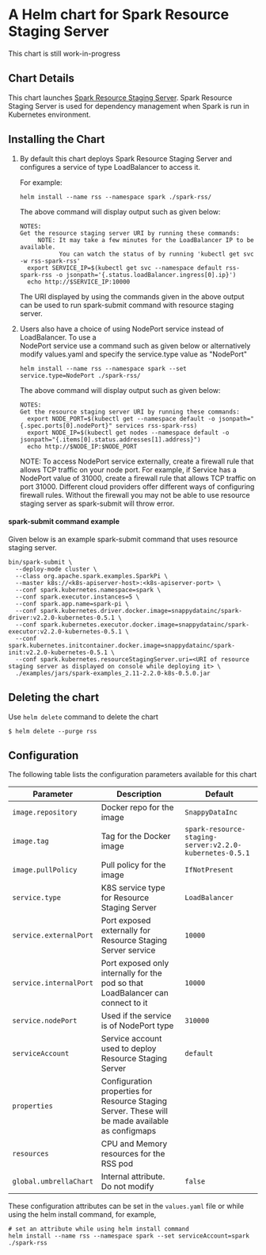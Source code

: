 # A Helm chart for Spark Resource Staging Server
This chart is still work-in-progress

## Chart Details
This chart launches [Spark Resource Staging Server](https://apache-spark-on-k8s.github.io/userdocs/running-on-kubernetes.html#dependency-management).
Spark Resource Staging Server is used for dependency management when Spark is run in Kubernetes environment.
 
## Installing the Chart

1. By default this chart deploys Spark Resource Staging Server and configures a service of type 
LoadBalancer to access it.

    For example:

    ```
    helm install --name rss --namespace spark ./spark-rss/
    ```
    
    The above command will display output such as given below:
    ```
    NOTES:
    Get the resource staging server URI by running these commands:
         NOTE: It may take a few minutes for the LoadBalancer IP to be available.
               You can watch the status of by running 'kubectl get svc -w rss-spark-rss'
      export SERVICE_IP=$(kubectl get svc --namespace default rss-spark-rss -o jsonpath='{.status.loadBalancer.ingress[0].ip}')
      echo http://$SERVICE_IP:10000
    ```
    
    The URI displayed by using the commands given in the above output can be used to run 
    spark-submit command with resource staging server. 
    
2. Users also have a choice of using NodePort service instead of LoadBalancer. To use a  
   NodePort service use a command such as given below or alternatively modify 
   values.yaml and specify the service.type value as "NodePort"
     
     ```
     helm install --name rss --namespace spark --set service.type=NodePort ./spark-rss/
     ```
     
     The above command will display output such as given below:
     
     ```
     NOTES:
     Get the resource staging server URI by running these commands:
       export NODE_PORT=$(kubectl get --namespace default -o jsonpath="{.spec.ports[0].nodePort}" services rss-spark-rss)
       export NODE_IP=$(kubectl get nodes --namespace default -o jsonpath="{.items[0].status.addresses[1].address}")
       echo http://$NODE_IP:$NODE_PORT
     ```
    NOTE: To access NodePort service externally, create a firewall rule that allows TCP traffic on your node port.
    For example, if Service has a NodePort value of 31000, create a firewall rule that allows TCP traffic on port 31000.
    Different cloud providers offer different ways of configuring firewall rules. Without the firewall you may not be
    able to use resource staging server as spark-submit will throw error.    
 
#### spark-submit command example
Given below is an example spark-submit command that uses resource staging server. 

    
    bin/spark-submit \
      --deploy-mode cluster \
      --class org.apache.spark.examples.SparkPi \
      --master k8s://<k8s-apiserver-host>:<k8s-apiserver-port> \
      --conf spark.kubernetes.namespace=spark \
      --conf spark.executor.instances=5 \
      --conf spark.app.name=spark-pi \
      --conf spark.kubernetes.driver.docker.image=snappydatainc/spark-driver:v2.2.0-kubernetes-0.5.1 \
      --conf spark.kubernetes.executor.docker.image=snappydatainc/spark-executor:v2.2.0-kubernetes-0.5.1 \
      --conf spark.kubernetes.initcontainer.docker.image=snappydatainc/spark-init:v2.2.0-kubernetes-0.5.1 \
      --conf spark.kubernetes.resourceStagingServer.uri=<URI of resource staging server as displayed on console while deploying it> \
      ./examples/jars/spark-examples_2.11-2.2.0-k8s-0.5.0.jar
    
    
     
## Deleting the chart
Use `helm delete` command to delete the chart
   ```
   $ helm delete --purge rss
   ```
   
## Configuration
The following table lists the configuration parameters available for this chart

| Parameter               | Description                        | Default                                                    |
| ----------------------- | ---------------------------------- | ---------------------------------------------------------- |
| `image.repository`      |  Docker repo for the image         |     `SnappyDataInc`                                        |
| `image.tag`             |  Tag for the Docker image          |     `spark-resource-staging-server:v2.2.0-kubernetes-0.5.1`        | 
| `image.pullPolicy`      |  Pull policy for the image         |     `IfNotPresent`                                         |
| `service.type`  |  K8S service type for Resource Staging Server     |     `LoadBalancer`                                  |
| `service.externalPort`  |  Port exposed externally for Resource Staging Server service         |      `10000`              |
| `service.internalPort`  |  Port exposed only internally for the pod so that LoadBalancer can connect to it  |      `10000` |
| `service.nodePort`  |  Used if the service is of NodePort type  |      `310000` |
| `serviceAccount`        |  Service account used to deploy Resource Staging Server |     `default`                                    |
| `properties`    | Configuration properties for Resource Staging Server. These will be made available as configmaps |  |
| `resources`           | CPU and Memory resources for the RSS pod  | |
| `global.umbrellaChart` | Internal attribute. Do not modify | `false` | 

These configuration attributes can be set in the `values.yaml` file or while using the helm install command, for example,

```
# set an attribute while using helm install command
helm install --name rss --namespace spark --set serviceAccount=spark ./spark-rss
```
